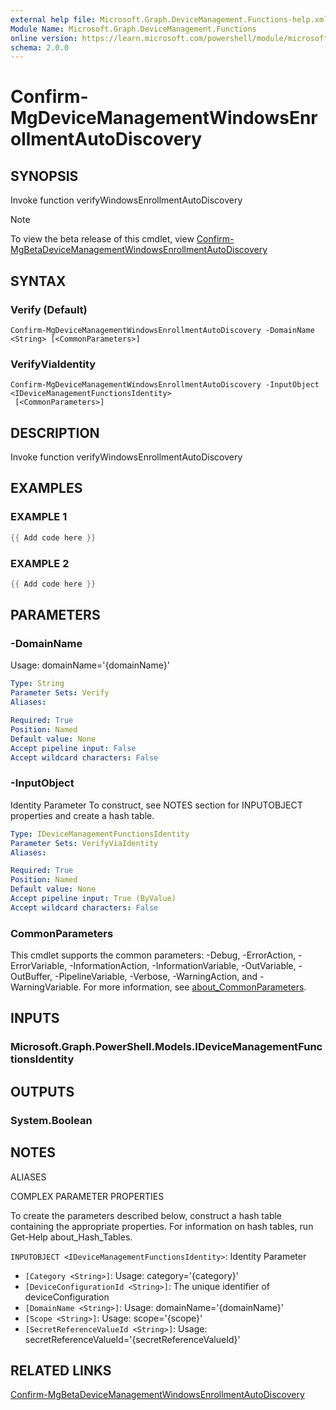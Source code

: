 ```yaml
---
external help file: Microsoft.Graph.DeviceManagement.Functions-help.xml
Module Name: Microsoft.Graph.DeviceManagement.Functions
online version: https://learn.microsoft.com/powershell/module/microsoft.graph.devicemanagement.functions/confirm-mgdevicemanagementwindowsenrollmentautodiscovery
schema: 2.0.0
---
```


# Confirm-MgDeviceManagementWindowsEnrollmentAutoDiscovery

## SYNOPSIS
Invoke function verifyWindowsEnrollmentAutoDiscovery

> [!NOTE]
> To view the beta release of this cmdlet, view [Confirm-MgBetaDeviceManagementWindowsEnrollmentAutoDiscovery](/powershell/module/Microsoft.Graph.Beta.DeviceManagement.Functions/Confirm-MgBetaDeviceManagementWindowsEnrollmentAutoDiscovery?view=graph-powershell-beta)

## SYNTAX

### Verify (Default)
```
Confirm-MgDeviceManagementWindowsEnrollmentAutoDiscovery -DomainName <String> [<CommonParameters>]
```

### VerifyViaIdentity
```
Confirm-MgDeviceManagementWindowsEnrollmentAutoDiscovery -InputObject <IDeviceManagementFunctionsIdentity>
 [<CommonParameters>]
```

## DESCRIPTION
Invoke function verifyWindowsEnrollmentAutoDiscovery

## EXAMPLES

### EXAMPLE 1
```powershell
{{ Add code here }}
```

### EXAMPLE 2
```powershell
{{ Add code here }}
```

## PARAMETERS

### -DomainName
Usage: domainName='{domainName}'

```yaml
Type: String
Parameter Sets: Verify
Aliases:

Required: True
Position: Named
Default value: None
Accept pipeline input: False
Accept wildcard characters: False
```

### -InputObject
Identity Parameter
To construct, see NOTES section for INPUTOBJECT properties and create a hash table.

```yaml
Type: IDeviceManagementFunctionsIdentity
Parameter Sets: VerifyViaIdentity
Aliases:

Required: True
Position: Named
Default value: None
Accept pipeline input: True (ByValue)
Accept wildcard characters: False
```

### CommonParameters
This cmdlet supports the common parameters: -Debug, -ErrorAction, -ErrorVariable, -InformationAction, -InformationVariable, -OutVariable, -OutBuffer, -PipelineVariable, -Verbose, -WarningAction, and -WarningVariable. For more information, see [about_CommonParameters](http://go.microsoft.com/fwlink/?LinkID=113216).

## INPUTS

### Microsoft.Graph.PowerShell.Models.IDeviceManagementFunctionsIdentity
## OUTPUTS

### System.Boolean
## NOTES

ALIASES

COMPLEX PARAMETER PROPERTIES

To create the parameters described below, construct a hash table containing the appropriate properties. For information on hash tables, run Get-Help about_Hash_Tables.


`INPUTOBJECT <IDeviceManagementFunctionsIdentity>`: Identity Parameter
  - `[Category <String>]`: Usage: category='{category}'
  - `[DeviceConfigurationId <String>]`: The unique identifier of deviceConfiguration
  - `[DomainName <String>]`: Usage: domainName='{domainName}'
  - `[Scope <String>]`: Usage: scope='{scope}'
  - `[SecretReferenceValueId <String>]`: Usage: secretReferenceValueId='{secretReferenceValueId}'

## RELATED LINKS
[Confirm-MgBetaDeviceManagementWindowsEnrollmentAutoDiscovery](/powershell/module/Microsoft.Graph.Beta.DeviceManagement.Functions/Confirm-MgBetaDeviceManagementWindowsEnrollmentAutoDiscovery?view=graph-powershell-beta)

